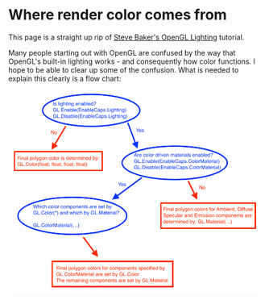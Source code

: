 # Where render color comes from
This page is a straight up rip of [Steve Baker's OpenGL Lighting](http://www.sjbaker.org/steve/omniv/opengl_lighting.html) tutorial.

Many people starting out with OpenGL are confused by the way that OpenGL's built-in lighting works - and consequently how color functions. I hope to be able to clear up some of the confusion. What is needed to explain this clearly is a flow chart:

![SRC](color_source.png)